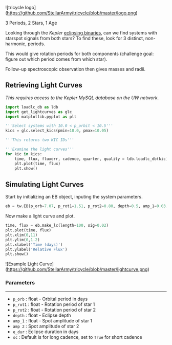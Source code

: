 ![tricycle logo]
(https://github.com/StellarArmy/tricycle/blob/master/logo.png)

3 Periods, 2 Stars, 1 Age

Looking through the *Kepler* [eclipsing binaries](http://keplerebs.villanova.edu), can we find systems with starspot signals from both stars? To find these, look for 3 distinct, non-harmonic, periods.

This would give rotation periods for both components (challenge goal: figure out which period comes from which star).

Follow-up spectroscopic observation then gives masses and radii.

## Retrieving Light Curves ##
*This requires access to the Kepler MySQL database on the UW network.*

```python
import loadlc_db as ldb
import get_lightcurves as glc
import matplotlib.pyplot as plt

'''Select systems with 10.0 < p_orbit < 10.5'''
kics = glc.select_kics(pmin=10.0, pmax=10.05)

'''This returns two KIC IDs'''

'''Examine the light curves'''
for kic in kics:
    time, flux, fluxerr, cadence, quarter, quality = ldb.loadlc_db(kic)
    plt.plot(time, flux)
    plt.show() 
```

## Simulating Light Curves ##
Start by initializing an EB object, inputing the system parameters.
```python
eb = tw.EB(p_orb=7.07, p_rot1=1.51, p_rot2=0.80, depth=0.5, amp_1=0.03, amp_2=0.02, e_dur=0.4)
``` 

Now make a light curve and plot.
```python
time, flux = eb.make_lc(length=100, sig=0.02)
plt.plot(time, flux)
plt.xlim(0,11)
plt.ylim(0,1.2)
plt.xlabel('Time (days)')
plt.ylabel('Relative Flux')
plt.show()
```

![Example Light Curve]
(https://github.com/StellarArmy/tricycle/blob/master/lightcurve.png)

### Parameters ###
----------
* `p_orb` : float - Orbital period in days    
* `p_rot1` : float - Rotation period of star 1
* `p_rot2` : float - Rotation period of star 2
* `depth` : float - Eclipse depth
* `amp_1` : float - Spot amplitude of star 1
* `amp 2` : Spot amplitude of star 2
* `e_dur` : Eclipse duration in days
* `sc` : Default is for long cadence, set to `True` for short cadence
